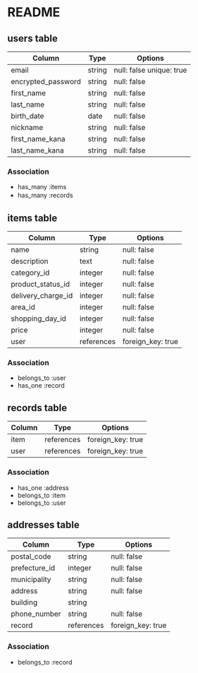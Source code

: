 # README
 

## users table

| Column             | Type                | Options                  |
|--------------------|---------------------|------------------------- |
| email              | string              | null: false  unique: true|
| encrypted_password | string              | null: false              |
| first_name         | string              | null: false              |
| last_name          | string              | null: false              |
| birth_date         | date                | null: false              |
| nickname           | string              | null: false              |
| first_name_kana    | string              | null: false              |
| last_name_kana     | string              | null: false              |

### Association

* has_many :items
* has_many :records　

## items table

| Column                              | Type       | Options           |
|-------------------------------------|------------|-------------------|
| name                                | string     | null: false       |
| description                         | text       | null: false       |
| category_id                         | integer    | null: false       |
| product_status_id                   | integer    | null: false       |
| delivery_charge_id                  | integer    | null: false       |
| area_id                             | integer    | null: false       |
| shopping_day_id                     | integer    | null: false       |
| price                               | integer    | null: false       |
| user                                | references | foreign_key: true |

### Association

- belongs_to :user
- has_one :record

## records table

| Column      | Type       | Options           |
|-------------|------------|-------------------|
| item        | references | foreign_key: true |
| user        | references | foreign_key: true |


### Association

- has_one :address
- belongs_to :item
- belongs_to :user


##  addresses table

| Column                              | Type       | Options           |
|-------------------------------------|------------|-------------------|
| postal_code                         | string     | null: false       |
| prefecture_id                       | integer    | null: false       |
| municipality                        | string     | null: false       |
| address                             | string     | null: false       |
| building                            | string     |                   |
| phone_number                        | string     | null: false       |
| record                              | references | foreign_key: true | 

### Association

- belongs_to :record